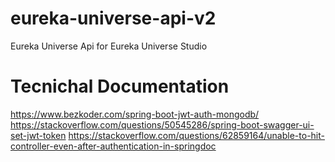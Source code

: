 # eureka-universe-api-v2
Eureka Universe Api for Eureka Universe Studio
# Tecnichal Documentation
https://www.bezkoder.com/spring-boot-jwt-auth-mongodb/
https://stackoverflow.com/questions/50545286/spring-boot-swagger-ui-set-jwt-token
https://stackoverflow.com/questions/62859164/unable-to-hit-controller-even-after-authentication-in-springdoc

